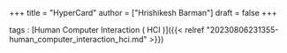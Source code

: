 +++
title = "HyperCard"
author = ["Hrishikesh Barman"]
draft = false
+++

tags
: [Human Computer Interaction ( HCI )]({{< relref "20230806231355-human_computer_interaction_hci.md" >}})
